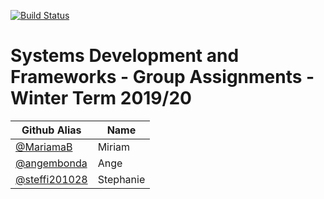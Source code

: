 [![Build Status](https://travis-ci.org/MariamaB/Systems-Development-and-Frameworks.svg?branch=develop)](https://travis-ci.org/MariamaB/Systems-Development-and-Frameworks)
# Systems Development and Frameworks - Group Assignments - Winter Term 2019/20

| Github Alias                                         | Name         |
| ---------------------------------------------------- | ------------ |
| [@MariamaB](https://github.com/MariamaB)             | Miriam       |
| [@angembonda](https://github.com/angembonda) 		   | Ange         |
| [@steffi201028](https://github.com/steffi201028)     | Stephanie    |
